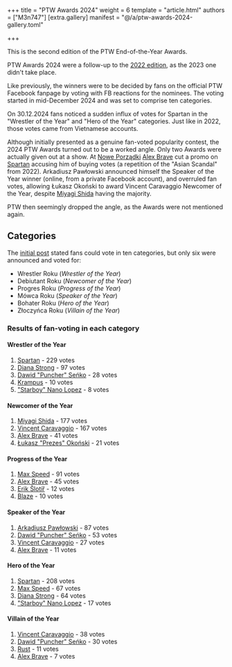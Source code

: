 +++
title = "PTW Awards 2024"
weight = 6
template = "article.html"
authors = ["M3n747"]
[extra.gallery]
manifest = "@/a/ptw-awards-2024-gallery.toml"

+++

This is the second edition of the PTW End-of-the-Year Awards.

<!-- more -->

PTW Awards 2024 were a follow-up to the [2022 edition](@/a/ptw-awards-2022.md), as the 2023 one didn't take place. 

Like previously, the winners were to be decided by fans on the official PTW Facebook fanpage by voting with FB reactions for the nominees. The voting started in mid-December 2024 and was set to comprise ten categories.

On 30.12.2024 fans noticed a sudden influx of votes for Spartan in the "Wrestler of the Year" and "Hero of the Year" categories. Just like in 2022, those votes came from Vietnamese accounts.

Although initially presented as a genuine fan-voted popularity contest, the 2024 PTW Awards turned out to be a worked angle. Only two Awards were actually given out at a show. At [Nowe Porządki](@/e/ptw/2025-01-11-ptw-nowe-porzadki.md) [Alex Brave](@/w/alex-brave.md) cut a promo on [Spartan](@/w/spartan.md) accusing him of buying votes (a repetition of the "Asian Scandal" from 2022). Arkadiusz Pawłowski announced himself the Speaker of the Year winner (online, from a private Facebook account), and overruled fan votes, allowing Łukasz Okoński to award Vincent Caravaggio Newcomer of the Year, despite [Miyagi Shida](@/w/miyagi-shida.md) having the majority.

PTW then seemingly dropped the angle, as the Awards were not mentioned again.

## Categories

The [initial post][10-categories] stated fans could vote in ten categories, but only six were announced and voted for:

- Wrestler Roku (_Wrestler of the Year_)
- Debiutant Roku (_Newcomer of the Year_)
- Progres Roku (_Progress of the Year_)
- Mówca Roku (_Speaker of the Year_)
- Bohater Roku (_Hero of the Year_)
- Złoczyńca Roku (_Villain of the Year_)

### Results of fan-voting in each category

#### Wrestler of the Year

1. [Spartan](@/w/spartan.md) - 229 votes
2. [Diana Strong](@/w/diana-strong.md) - 97 votes
3. [Dawid "Puncher" Seńko](@/w/puncher.md) - 28 votes
4. [Krampus](@/w/krampus.md) - 10 votes
5. ["Starboy" Nano Lopez](@/w/nano-lopez.md) - 8 votes

#### Newcomer of the Year

1. [Miyagi Shida](@/w/miyagi-shida.md) - 177 votes
2. [Vincent Caravaggio](@/w/vincent-caravaggio.md) - 167 votes
3. [Alex Brave](@/w/alex-brave.md) - 41 votes
4. [Łukasz "Prezes" Okoński](@/w/lukasz-okonski.md) - 21 votes

#### Progress of the Year

1. [Max Speed](@/w/max-speed.md) - 91 votes
2. [Alex Brave](@/w/alex-brave.md) - 45 votes
3. [Erik Šlotíř](@/w/erik-slotir.md) - 12 votes
4. [Blaze](@/w/blaze.md) - 10 votes

#### Speaker of the Year

1. [Arkadiusz Pawłowski](@/w/pan-pawlowski.md) - 87 votes
2. [Dawid "Puncher" Seńko](@/w/puncher.md) - 53 votes
3. [Vincent Caravaggio](@/w/vincent-caravaggio.md) - 27 votes
4. [Alex Brave](@/w/alex-brave.md) - 11 votes

#### Hero of the Year

1. [Spartan](@/w/spartan.md) - 208 votes
2. [Max Speed](@/w/max-speed.md) - 67 votes
3. [Diana Strong](@/w/diana-strong.md) - 64 votes
4. ["Starboy" Nano Lopez](@/w/nano-lopez.md) - 17 votes

#### Villain of the Year

1. [Vincent Caravaggio](@/w/vincent-caravaggio.md) - 38 votes
2. [Dawid "Puncher" Seńko](@/w/puncher.md) - 30 votes
3. [Rust](@/w/rust.md) - 11 votes
5. [Alex Brave](@/w/alex-brave.md) - 7 votes

[10-categories]: https://www.facebook.com/photo/?fbid=629516462734333&set=a.136592408693410
